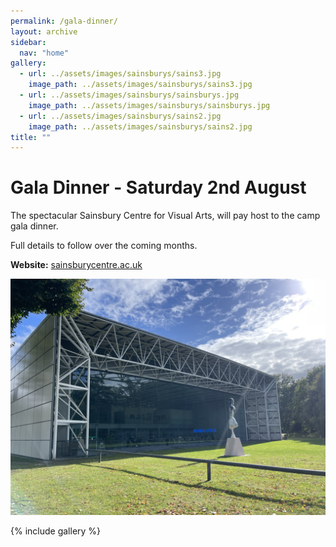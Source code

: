 ```yaml
---
permalink: /gala-dinner/
layout: archive
sidebar:
  nav: "home"
gallery:
  - url: ../assets/images/sainsburys/sains3.jpg
    image_path: ../assets/images/sainsburys/sains3.jpg
  - url: ../assets/images/sainsburys/sainsburys.jpg
    image_path: ../assets/images/sainsburys/sainsburys.jpg
  - url: ../assets/images/sainsburys/sains2.jpg
    image_path: ../assets/images/sainsburys/sains2.jpg
title: ""
---
```

# Gala Dinner - Saturday 2nd August

The spectacular Sainsbury Centre for Visual Arts, will pay host to the camp gala dinner. 

Full details to follow over the coming months.

**Website:** [sainsburycentre.ac.uk](https://sainsburycentre.ac.uk/)

![Sainsburys Centre](../assets/images/sainsburys/IMG_0117.JPG "Sainsburys Centre")

{% include gallery %}
